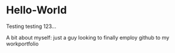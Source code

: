 # Hello-World
Testing testing 123...

A bit about myself:
just a guy looking to finally employ github to my workportfolio
